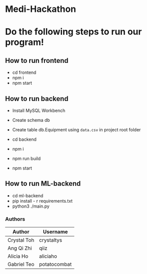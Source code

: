 # Medi-Hackathon

# Do the following steps to run our program!
## How to run frontend
- cd frontend
- npm i
- npm start

## How to run backend
- Install MySQL Workbench
- Create schema db
- Create table db.Equipment using `data.csv` in project root folder

- cd backend
- npm i
- npm run build
- npm start

## How to run ML-backend
- cd ml-backend
- pip install - r requirements.txt
- python3 ./main.py


### Authors
| **Author**    | **Username** |
|-------------|--------------|
| Crystal Toh | crystaltys   |
| Ang Qi Zhi  | qiiz         |
| Alicia Ho   | aliciaho     |
| Gabriel Teo | potatocombat |
